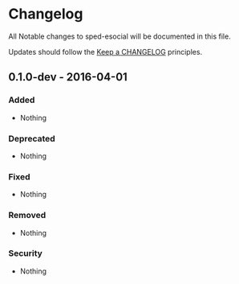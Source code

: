 # Changelog

All Notable changes to sped-esocial will be documented in this file.

Updates should follow the [Keep a CHANGELOG](http://keepachangelog.com/) principles.

## 0.1.0-dev - 2016-04-01

### Added
- Nothing

### Deprecated
- Nothing

### Fixed
- Nothing

### Removed
- Nothing

### Security
- Nothing
